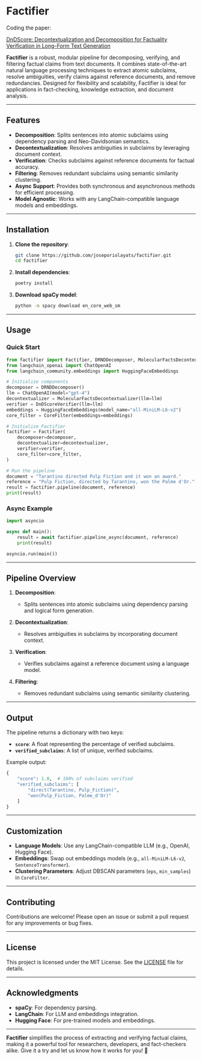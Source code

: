 # Factifier
Coding the paper:

[DnDScore: Decontextualization and Decomposition for Factuality Verification in Long-Form Text Generation](https://arxiv.org/abs/2412.13175)


**Factifier** is a robust, modular pipeline for decomposing, verifying, and filtering factual claims from text documents. It combines state-of-the-art natural language processing techniques to extract atomic subclaims, resolve ambiguities, verify claims against reference documents, and remove redundancies. Designed for flexibility and scalability, Factifier is ideal for applications in fact-checking, knowledge extraction, and document analysis.

---

## Features

- **Decomposition**: Splits sentences into atomic subclaims using dependency parsing and Neo-Davidsonian semantics.
- **Decontextualization**: Resolves ambiguities in subclaims by leveraging document context.
- **Verification**: Checks subclaims against reference documents for factual accuracy.
- **Filtering**: Removes redundant subclaims using semantic similarity clustering.
- **Async Support**: Provides both synchronous and asynchronous methods for efficient processing.
- **Model Agnostic**: Works with any LangChain-compatible language models and embeddings.

---

## Installation

1. **Clone the repository**:
   ```bash
   git clone https://github.com/joseporiolayats/factifier.git
   cd factifier
   ```

2. **Install dependencies**:
   ```bash
   poetry install
   ```

3. **Download spaCy model**:
   ```bash
   python -m spacy download en_core_web_sm
   ```

---

## Usage

### Quick Start

```python
from factifier import Factifier, DRNDDecomposer, MolecularFactsDecontextualizer, DnDScoreVerifier, CoreFilter
from langchain_openai import ChatOpenAI
from langchain_community.embeddings import HuggingFaceEmbeddings

# Initialize components
decomposer = DRNDDecomposer()
llm = ChatOpenAI(model="gpt-4")
decontextualizer = MolecularFactsDecontextualizer(llm=llm)
verifier = DnDScoreVerifier(llm=llm)
embeddings = HuggingFaceEmbeddings(model_name="all-MiniLM-L6-v2")
core_filter = CoreFilter(embeddings=embeddings)

# Initialize Factifier
factifier = Factifier(
    decomposer=decomposer,
    decontextualizer=decontextualizer,
    verifier=verifier,
    core_filter=core_filter,
)

# Run the pipeline
document = "Tarantino directed Pulp Fiction and it won an award."
reference = "Pulp Fiction, directed by Tarantino, won the Palme d'Or."
result = factifier.pipeline(document, reference)
print(result)
```

### Async Example

```python
import asyncio

async def main():
    result = await factifier.pipeline_async(document, reference)
    print(result)

asyncio.run(main())
```

---

## Pipeline Overview

1. **Decomposition**:
   - Splits sentences into atomic subclaims using dependency parsing and logical form generation.

2. **Decontextualization**:
   - Resolves ambiguities in subclaims by incorporating document context.

3. **Verification**:
   - Verifies subclaims against a reference document using a language model.

4. **Filtering**:
   - Removes redundant subclaims using semantic similarity clustering.

---

## Output

The pipeline returns a dictionary with two keys:
- **`score`**: A float representing the percentage of verified subclaims.
- **`verified_subclaims`**: A list of unique, verified subclaims.

Example output:
```python
{
    "score": 1.0,  # 100% of subclaims verified
    "verified_subclaims": [
        "direct(Tarantino, Pulp_Fiction)",
        "won(Pulp_Fiction, Palme_d'Or)"
    ]
}
```

---

## Customization

- **Language Models**: Use any LangChain-compatible LLM (e.g., OpenAI, Hugging Face).
- **Embeddings**: Swap out embeddings models (e.g., `all-MiniLM-L6-v2`, `SentenceTransformer`).
- **Clustering Parameters**: Adjust DBSCAN parameters (`eps`, `min_samples`) in `CoreFilter`.

---

## Contributing

Contributions are welcome! Please open an issue or submit a pull request for any improvements or bug fixes.

---

## License

This project is licensed under the MIT License. See the [LICENSE](LICENSE) file for details.

---

## Acknowledgments

- **spaCy**: For dependency parsing.
- **LangChain**: For LLM and embeddings integration.
- **Hugging Face**: For pre-trained models and embeddings.

---

**Factifier** simplifies the process of extracting and verifying factual claims, making it a powerful tool for researchers, developers, and fact-checkers alike. Give it a try and let us know how it works for you! 🚀




